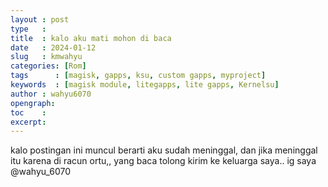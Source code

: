 ```yaml
---
layout : post
type   : 
title  : kalo aku mati mohon di baca
date   : 2024-01-12
slug   : kmwahyu
categories: [Rom]
tags      : [magisk, gapps, ksu, custom gapps, myproject]
keywords  : [magisk module, litegapps, lite gapps, Kernelsu]
author : wahyu6070
opengraph:
toc    :
excerpt:
---
```


kalo postingan ini muncul berarti aku sudah meninggal, dan jika meninggal 
itu karena di racun ortu,, yang baca tolong kirim ke keluarga saya.. ig saya @wahyu_6070

